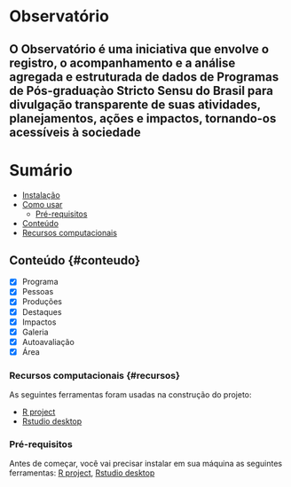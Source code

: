 # Observatório

## O Observatório é uma iniciativa que envolve o registro, o acompanhamento e a análise agregada e estruturada de dados de Programas de Pós-graduaçào Stricto Sensu do Brasil para divulgação transparente de suas atividades, planejamentos, ações e impactos, tornando-os acessíveis à sociedade

Sumário
=================
<!--ts-->
   * [Instalação](#instalacao)
   * [Como usar](#como-usar)
      * [Pré-requisitos](#pre-requisitos)
   * [Conteúdo](#conteudo)
   * [Recursos computacionais](#recursos)
<!--te-->

## Conteúdo {#conteudo}

- [x] Programa
- [x] Pessoas
- [x] Produções
- [x] Destaques
- [x] Impactos
- [x] Galeria
- [x] Autoavaliação
- [x] Área

### Recursos computacionais {#recursos}

As seguintes ferramentas foram usadas na construção do projeto:

- [R project](https://www.r-project.org)
- [Rstudio desktop](https://posit.co/download/rstudio-desktop/)

### Pré-requisitos

Antes de começar, você vai precisar instalar em sua máquina as seguintes ferramentas:
[R project](https://www.r-project.org), [Rstudio desktop](https://posit.co/download/rstudio-desktop/)
